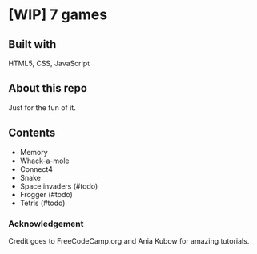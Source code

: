 # [WIP] 7 games

## Built with
HTML5, CSS, JavaScript

## About this repo  
Just for the fun of it.  

## Contents  
* Memory
* Whack-a-mole
* Connect4
* Snake
* Space invaders (#todo)
* Frogger (#todo)
* Tetris (#todo)

### Acknowledgement
Credit goes to FreeCodeCamp.org and Ania Kubow for amazing tutorials.